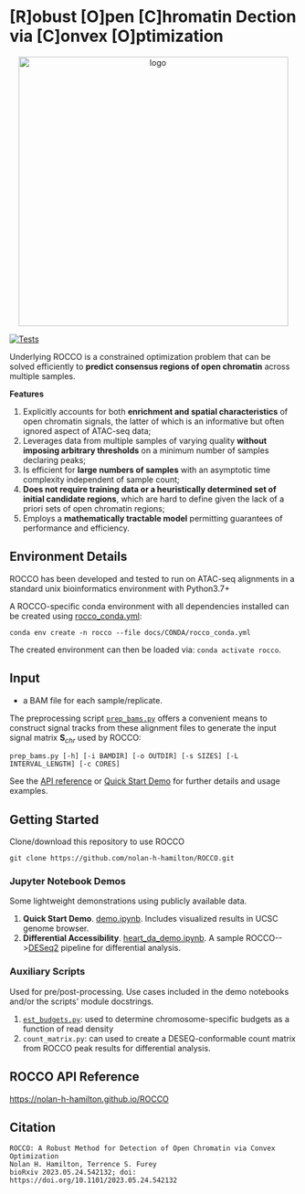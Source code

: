 # [R]obust [O]pen [C]hromatin Dection via [C]onvex [O]ptimization
<p align="center">
<img width="472" alt="logo" src="https://github.com/nolan-h-hamilton/ROCCO/assets/57746191/170478f1-5820-4056-b315-3c8dee3603d9">

[![Tests](https://github.com/nolan-h-hamilton/ROCCO/actions/workflows/tests.yml/badge.svg)](https://github.com/nolan-h-hamilton/ROCCO/actions/workflows/tests.yml)

Underlying ROCCO is a constrained optimization problem that can be solved efficiently to **predict consensus regions of open chromatin** across multiple samples.

**Features**

1. Explicitly accounts for both **enrichment and spatial characteristics** of open chromatin signals, the latter of which is an informative but often ignored aspect of ATAC-seq data;
1. Leverages data from multiple samples of varying quality **without imposing arbitrary thresholds** on a minimum number of samples declaring peaks;
1. Is efficient for **large numbers of samples** with an asymptotic time complexity independent of sample count;
1. **Does not require training data or a heuristically determined set of initial candidate regions**, which are hard to define given the lack of a priori sets of open chromatin regions;
1. Employs a **mathematically tractable model** permitting guarantees of performance and efficiency.

## Environment Details
ROCCO has been developed and tested to run on ATAC-seq alignments in a standard unix bioinformatics environment with Python3.7+

A ROCCO-specific conda environment with all dependencies installed can be created using
[rocco_conda.yml](https://github.com/nolan-h-hamilton/ROCCO/blob/main/docs/CONDA/rocco_conda.yml):
```
conda env create -n rocco --file docs/CONDA/rocco_conda.yml
```
The created environment can then be loaded via: `conda activate rocco`.

## Input
- a BAM file for each sample/replicate.

The preprocessing script [`prep_bams.py`](https://nolan-h-hamilton.github.io/ROCCO/prep_bams.html) offers a convenient means to construct signal tracks from these alignment files to generate the input signal matrix $\mathbf{S}_{chr}$ used by ROCCO:

```
prep_bams.py [-h] [-i BAMDIR] [-o OUTDIR] [-s SIZES] [-L INTERVAL_LENGTH] [-c CORES]
```

See the [API reference](https://nolan-h-hamilton.github.io/ROCCO/prep_bams.html) or [Quick Start Demo](https://github.com/nolan-h-hamilton/ROCCO/blob/main/demo.ipynb) for further details and usage examples.

## Getting Started
Clone/download this repository to use ROCCO
  ```
  git clone https://github.com/nolan-h-hamilton/ROCCO.git
  ```
### Jupyter Notebook Demos
  Some lightweight demonstrations using publicly available data. 
  1. **Quick Start Demo**. [demo.ipynb](https://github.com/nolan-h-hamilton/ROCCO/blob/main/demo.ipynb). Includes visualized results in UCSC genome browser.
  1. **Differential Accessibility**. [heart_da_demo.ipynb](https://github.com/nolan-h-hamilton/ROCCO/blob/main/demo_files/heart_da_demo.ipynb). A sample ROCCO-->[DESeq2](https://github.com/mikelove/DESeq2) pipeline for differential analysis.

### Auxiliary Scripts
Used for pre/post-processing. Use cases included in the demo notebooks and/or the scripts' module docstrings.
1. [`est_budgets.py`](https://nolan-h-hamilton.github.io/ROCCO/est_budgets.html): used to determine chromosome-specific budgets as a function of read density
1. `count_matrix.py`: can used to create a DESEQ-conformable count matrix from ROCCO peak results for
  differential analysis.

## ROCCO API Reference
https://nolan-h-hamilton.github.io/ROCCO

## Citation
```
ROCCO: A Robust Method for Detection of Open Chromatin via Convex Optimization
Nolan H. Hamilton, Terrence S. Furey
bioRxiv 2023.05.24.542132; doi: https://doi.org/10.1101/2023.05.24.542132
```